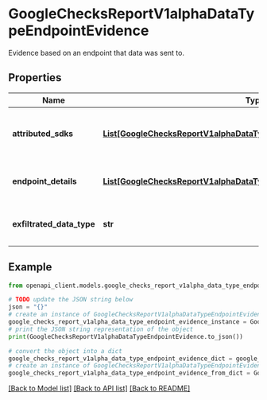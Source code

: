 # GoogleChecksReportV1alphaDataTypeEndpointEvidence

Evidence based on an endpoint that data was sent to.

## Properties

Name | Type | Description | Notes
------------ | ------------- | ------------- | -------------
**attributed_sdks** | [**List[GoogleChecksReportV1alphaDataTypeEndpointEvidenceAttributedSdk]**](GoogleChecksReportV1alphaDataTypeEndpointEvidenceAttributedSdk.md) | Set of SDKs that are attributed to the exfiltration. | [optional] 
**endpoint_details** | [**List[GoogleChecksReportV1alphaDataTypeEndpointEvidenceEndpointDetails]**](GoogleChecksReportV1alphaDataTypeEndpointEvidenceEndpointDetails.md) | Endpoints the data type was sent to. | [optional] 
**exfiltrated_data_type** | **str** | Type of data that was exfiltrated. | [optional] 

## Example

```python
from openapi_client.models.google_checks_report_v1alpha_data_type_endpoint_evidence import GoogleChecksReportV1alphaDataTypeEndpointEvidence

# TODO update the JSON string below
json = "{}"
# create an instance of GoogleChecksReportV1alphaDataTypeEndpointEvidence from a JSON string
google_checks_report_v1alpha_data_type_endpoint_evidence_instance = GoogleChecksReportV1alphaDataTypeEndpointEvidence.from_json(json)
# print the JSON string representation of the object
print(GoogleChecksReportV1alphaDataTypeEndpointEvidence.to_json())

# convert the object into a dict
google_checks_report_v1alpha_data_type_endpoint_evidence_dict = google_checks_report_v1alpha_data_type_endpoint_evidence_instance.to_dict()
# create an instance of GoogleChecksReportV1alphaDataTypeEndpointEvidence from a dict
google_checks_report_v1alpha_data_type_endpoint_evidence_from_dict = GoogleChecksReportV1alphaDataTypeEndpointEvidence.from_dict(google_checks_report_v1alpha_data_type_endpoint_evidence_dict)
```
[[Back to Model list]](../README.md#documentation-for-models) [[Back to API list]](../README.md#documentation-for-api-endpoints) [[Back to README]](../README.md)


